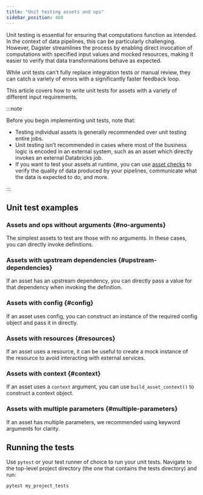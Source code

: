 ```yaml
---
title: "Unit testing assets and ops"
sidebar_position: 400
---
```


Unit testing is essential for ensuring that computations function as intended. In the context of data pipelines, this can be particularly challenging. However, Dagster streamlines the process by enabling direct invocation of computations with specified input values and mocked resources, making it easier to verify that data transformations behave as expected.

While unit tests can't fully replace integration tests or manual review, they can catch a variety of errors with a significantly faster feedback loop.

This article covers how to write unit tests for assets with a variety of different input requirements.

:::note

Before you begin implementing unit tests, note that:

- Testing individual assets is generally recommended over unit testing entire jobs.
- Unit testing isn't recommended in cases where most of the business logic is encoded in an external system, such as an asset which directly invokes an external Databricks job.
- If you want to test your assets at runtime, you can use [asset checks](asset-checks) to verify the quality of data produced by your pipelines, communicate what the data is expected to do, and more.

:::

## Unit test examples

### Assets and ops without arguments \{#no-arguments}

The simplest assets to test are those with no arguments. In these cases, you can directly invoke definitions.

<CodeExample filePath="guides/quality-testing/unit-testing-assets-and-ops/asset-no-argument.py" language="python"/>

### Assets with upstream dependencies \{#upstream-dependencies}

If an asset has an upstream dependency, you can directly pass a value for that dependency when invoking the definition.

<CodeExample filePath="guides/quality-testing/unit-testing-assets-and-ops/asset-dependency.py" language="python" />

### Assets with config \{#config}

If an asset uses config, you can construct an instance of the required config object and pass it in directly.

<CodeExample filePath="guides/quality-testing/unit-testing-assets-and-ops/asset-config.py" language="python" />

### Assets with resources \{#resources}

If an asset uses a resource, it can be useful to create a mock instance of the resource to avoid interacting with external services.

<CodeExample filePath="guides/quality-testing/unit-testing-assets-and-ops/asset-resource.py" language="python" />

### Assets with context \{#context}

If an asset uses a `context` argument, you can use `build_asset_context()` to construct a context object.

<CodeExample filePath="guides/quality-testing/unit-testing-assets-and-ops/asset-context.py" language="python" />

### Assets with multiple parameters \{#multiple-parameters}

If an asset has multiple parameters, we recommended using keyword arguments for clarity.

<CodeExample filePath="guides/quality-testing/unit-testing-assets-and-ops/asset-combo.py" language="python" />

## Running the tests

Use `pytest` or your test runner of choice to run your unit tests. Navigate to the top-level project directory (the one that contains the tests directory) and run:

```
pytest my_project_tests
```